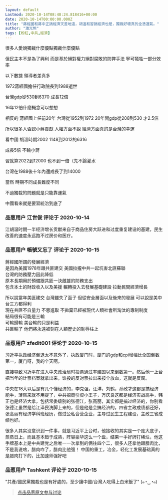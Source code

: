 ```yaml
---
layout: default
Lastmod: 2020-10-14T08:48:24.818416+00:00
date: 2020-10-14T00:00:00.000Z
title: "蔣經國和蔣中正搞經濟天差地遠，胡溫和習搞經濟也是，獨裁好壞真的全憑運氣。"
author: "激光熊"
tags: [粉紅,中共,經濟]
---
```


很多人愛說獨裁什麼優點獨裁什麼優點   
  
但民主本不是為了興利 而是基於絕對權力絕對腐敗的防弊手法 寧可犧牲一部分效率  
  
以下數據 領導者差真多  
  
1972蔣經國擔任行政院長到1988逝世  
  
台灣gdp從530到6370 成長12倍  
  
16年12倍什麼概念可以想想  
  
相反的 蔣經國上任前20年 台灣從1952到1972 20年間gdp從208到530 才2.5倍  
  
所以很多人否認小蔣貢獻 人權方面不說 經濟方面真的是台灣的幸運   
  
看中國 胡溫時期2002 1148到2012的6316  
  
成長5倍 不輸小蔣  
  
習就算2022到12000 也不到一倍（先不論灌水   
  
台灣在1988後十年內還成長了到14000  
  
當然 時期不同成長難度不同  
  
不過獨裁的問題就是只能靠運氣  
  
中國看來就是要習統治到底了

            
### 品葱用户 **江世俊** 评论于 2020-10-14
        
江胡温时期一半经济增长贡献来自于商品住房大跃进和过度重复建设的基建，民生改善的速度永远跑不过房价和医疗。
        


            
### 品葱用户 **帳號又忘了** 评论于 2020-10-15
        
蔣經國所謂的發展經濟  
是因為美國1978年跟共匪建交 美國拉攏中共一起坑害北匪蘇聯  
台灣的防務壓力因此降低   
原本長期用於預備跟共匪一決雌雄的防務支出  
包含本土的財政收入以及美援 輾轉投入去發展基礎建設 拉動民間經濟增長  
  
所以說當年美匪建交 台灣雖失了面子 但從安全層面以及後來的發展 可以說是美中台三方都得利  
現在共匪不自量力 不思進取 不拋棄已經被現代人類社會所淘汰的專制制度  
結局很有可能是三輸  
可輸歸輸 美台輸的只是利益  
共匪輸了 他們將永遠被刻在人類歷史的恥辱柱上
        


            
### 品葱用户 **zfedit001** 评论于 2020-10-15
        
习近平执政经济倒退太不意外了，执政厦门时，厦门的gdp和cpi增幅比全国倒数第一，厦门呀，我的个天啊。  
  
直接导致习近平在进入中央政治局时投票通过率建国以来倒数第一。然后他一上台把当年的计票档案就拿出来，谁投的反对票拉出来按个放血，这就是反腐。  
  
中央在18大以后是有几个懂经济的，李克强，汪洋，刘鹤，孙政才这都是搞经济能手，薄熙来就不用提了，中共招商引资小王子，万庆良这都是经济实战高手，韩正也是经济大拿，包括常委级别的张德江，张高丽，其实都是搞过经济的，你别看张德江虽然是给江泽民洗脚上来的，但是他是会搞经济的，四省主政成绩都还好，张高丽有经济学科班经历，做过公私合营企业，主导过民生工程建设，主政三省成绩也好。  
  
很多人其实没意识到一件事，就是习近平上台时，他接收的其实是一个庞大底子，蒸蒸日上，而且基本趋于成熟，阵容豪华这么一个盘，结果一手好牌打稀烂，他这手牌基本上是中共建党之后唯一一次拿到的俩往四个二，很多人还拿他跟腊肉比，不是我说啥，腊肉咋了，腊肉比他强！ 中国的重工，冶金，轻化工发展基础真的是腊肉打下的，比加速师强好吧
        


            
### 品葱用户 **Tashkent** 评论于 2020-10-15
        
"共產/國民黨獨裁也是有好處的，至少讓中國/台灣人吃得上白米飯了" (๑◔‿◔๑)
        






> [点击品葱原文参与讨论](https://pincong.rocks/article/25057)

